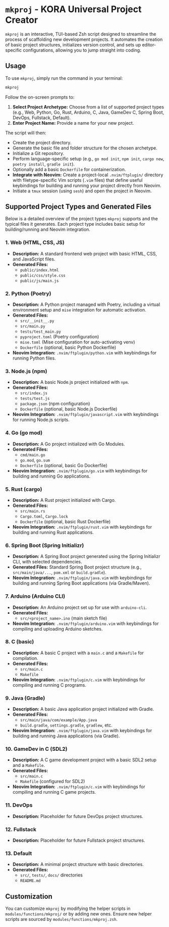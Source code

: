 # `mkproj` - KORA Universal Project Creator

`mkproj` is an interactive, TUI-based Zsh script designed to streamline the process of scaffolding new development projects. It automates the creation of basic project structures, initializes version control, and sets up editor-specific configurations, allowing you to jump straight into coding.

## Usage

To use `mkproj`, simply run the command in your terminal:

```bash
mkproj
```

Follow the on-screen prompts to:

1.  **Select Project Archetype:** Choose from a list of supported project types (e.g., Web, Python, Go, Rust, Arduino, C, Java, GameDev C, Spring Boot, DevOps, Fullstack, Default).
2.  **Enter Project Name:** Provide a name for your new project.

The script will then:

-   Create the project directory.
-   Generate the basic file and folder structure for the chosen archetype.
-   Initialize a Git repository.
-   Perform language-specific setup (e.g., `go mod init`, `npm init`, `cargo new`, `poetry install`, `gradle init`).
-   Optionally add a basic `Dockerfile` for containerization.
-   **Integrate with Neovim:** Create a project-local `.nvim/ftplugin/` directory with filetype-specific Vim scripts (`.vim` files) that define useful keybindings for building and running your project directly from Neovim.
-   Initiate a `tmux` session (using `sesh`) and open the project in Neovim.

## Supported Project Types and Generated Files

Below is a detailed overview of the project types `mkproj` supports and the typical files it generates. Each project type includes basic setup for building/running and Neovim integration.

### 1. Web (HTML, CSS, JS)

-   **Description:** A standard frontend web project with basic HTML, CSS, and JavaScript files.
-   **Generated Files:**
    -   `public/index.html`
    -   `public/css/style.css`
    -   `public/js/main.js`

### 2. Python (Poetry)

-   **Description:** A Python project managed with Poetry, including a virtual environment setup and `mise` integration for automatic activation.
-   **Generated Files:**
    -   `src/__init__.py`
    -   `src/main.py`
    -   `tests/test_main.py`
    -   `pyproject.toml` (Poetry configuration)
    -   `mise.toml` (Mise configuration for auto-activating venv)
    -   `Dockerfile` (optional, basic Python Dockerfile)
-   **Neovim Integration:** `.nvim/ftplugin/python.vim` with keybindings for running Python files.

### 3. Node.js (npm)

-   **Description:** A basic Node.js project initialized with `npm`.
-   **Generated Files:**
    -   `src/index.js`
    -   `tests/test.js`
    -   `package.json` (npm configuration)
    -   `Dockerfile` (optional, basic Node.js Dockerfile)
-   **Neovim Integration:** `.nvim/ftplugin/javascript.vim` with keybindings for running Node.js scripts.

### 4. Go (go mod)

-   **Description:** A Go project initialized with Go Modules.
-   **Generated Files:**
    -   `cmd/main.go`
    -   `go.mod`, `go.sum`
    -   `Dockerfile` (optional, basic Go Dockerfile)
-   **Neovim Integration:** `.nvim/ftplugin/go.vim` with keybindings for building and running Go applications.

### 5. Rust (cargo)

-   **Description:** A Rust project initialized with Cargo.
-   **Generated Files:**
    -   `src/main.rs`
    -   `Cargo.toml`, `Cargo.lock`
    -   `Dockerfile` (optional, basic Rust Dockerfile)
-   **Neovim Integration:** `.nvim/ftplugin/rust.vim` with keybindings for building and running Rust applications.

### 6. Spring Boot (Spring Initializr)

-   **Description:** A Spring Boot project generated using the Spring Initializr CLI, with selected dependencies.
-   **Generated Files:** Standard Spring Boot project structure (e.g., `src/main/java/...`, `pom.xml` or `build.gradle`).
-   **Neovim Integration:** `.nvim/ftplugin/java.vim` with keybindings for building and running Spring Boot applications (via Gradle/Maven).

### 7. Arduino (Arduino CLI)

-   **Description:** An Arduino project set up for use with `arduino-cli`.
-   **Generated Files:**
    -   `src/<project_name>.ino` (main sketch file)
-   **Neovim Integration:** `.nvim/ftplugin/arduino.vim` with keybindings for compiling and uploading Arduino sketches.

### 8. C (basic)

-   **Description:** A basic C project with a `main.c` and a `Makefile` for compilation.
-   **Generated Files:**
    -   `src/main.c`
    -   `Makefile`
-   **Neovim Integration:** `.nvim/ftplugin/c.vim` with keybindings for compiling and running C programs.

### 9. Java (Gradle)

-   **Description:** A basic Java application project initialized with Gradle.
-   **Generated Files:**
    -   `src/main/java/com/example/App.java`
    -   `build.gradle`, `settings.gradle`, `gradlew`, etc.
-   **Neovim Integration:** `.nvim/ftplugin/java.vim` with keybindings for building and running Java applications (via Gradle).

### 10. GameDev in C (SDL2)

-   **Description:** A C game development project with a basic SDL2 setup and a `Makefile`.
-   **Generated Files:**
    -   `src/main.c`
    -   `Makefile` (configured for SDL2)
-   **Neovim Integration:** `.nvim/ftplugin/c.vim` with keybindings for compiling and running C game projects.

### 11. DevOps

-   **Description:** Placeholder for future DevOps project structures.

### 12. Fullstack

-   **Description:** Placeholder for future Fullstack project structures.

### 13. Default

-   **Description:** A minimal project structure with basic directories.
-   **Generated Files:**
    -   `src/`, `tests/`, `docs/` directories
    -   `README.md`

## Customization

You can customize `mkproj` by modifying the helper scripts in `modules/functions/mkproj/` or by adding new ones. Ensure new helper scripts are sourced by `modules/functions/mkproj.zsh`.
